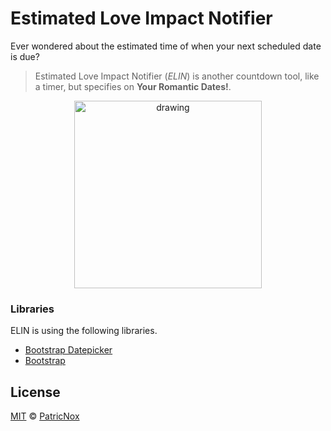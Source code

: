 # Estimated Love Impact Notifier
Ever wondered about the estimated time of when your next scheduled date is due?
> Estimated Love Impact Notifier (_ELIN_) is another countdown tool, like a timer,  but specifies on **Your Romantic Dates!**.


<p align="center">
  <img src="https://PatricNox.info/elin/demo.jpg" alt="drawing" width="300"/>
</p>

### Libraries
ELIN is using the following libraries.

* [Bootstrap Datepicker](https://bootstrap-datepicker.readthedocs.io/en/latest/)
* [Bootstrap](https://getbootstrap.com/)

## License

[MIT](LICENSE) © [PatricNox](https://PatricNox.info)